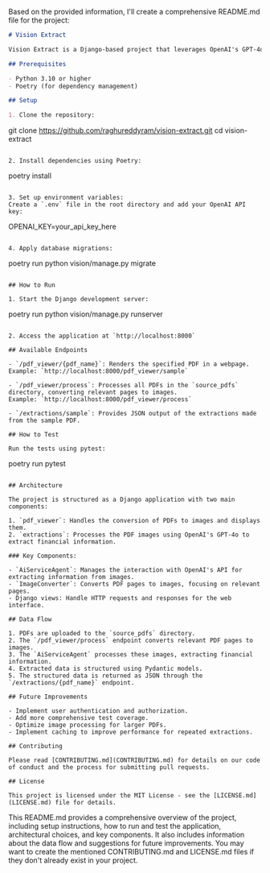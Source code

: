 Based on the provided information, I'll create a comprehensive README.md file for the project:

```markdown
# Vision Extract

Vision Extract is a Django-based project that leverages OpenAI's GPT-4o to parse images of PDFs and extract financial information from them.

## Prerequisites

- Python 3.10 or higher
- Poetry (for dependency management)

## Setup

1. Clone the repository:
   ```
   git clone https://github.com/raghureddyram/vision-extract.git
   cd vision-extract
   ```

2. Install dependencies using Poetry:
   ```
   poetry install
   ```

3. Set up environment variables:
   Create a `.env` file in the root directory and add your OpenAI API key:
   ```
   OPENAI_KEY=your_api_key_here
   ```

4. Apply database migrations:
   ```
   poetry run python vision/manage.py migrate
   ```

## How to Run

1. Start the Django development server:
   ```
   poetry run python vision/manage.py runserver
   ```

2. Access the application at `http://localhost:8000`

## Available Endpoints

- `/pdf_viewer/{pdf_name}`: Renders the specified PDF in a webpage.
  Example: `http://localhost:8000/pdf_viewer/sample`

- `/pdf_viewer/process`: Processes all PDFs in the `source_pdfs` directory, converting relevant pages to images.
  Example: `http://localhost:8000/pdf_viewer/process`

- `/extractions/sample`: Provides JSON output of the extractions made from the sample PDF.

## How to Test

Run the tests using pytest:
```
poetry run pytest
```

## Architecture

The project is structured as a Django application with two main components:

1. `pdf_viewer`: Handles the conversion of PDFs to images and displays them.
2. `extractions`: Processes the PDF images using OpenAI's GPT-4o to extract financial information.

### Key Components:

- `AiServiceAgent`: Manages the interaction with OpenAI's API for extracting information from images.
- `ImageConverter`: Converts PDF pages to images, focusing on relevant pages.
- Django views: Handle HTTP requests and responses for the web interface.

## Data Flow

1. PDFs are uploaded to the `source_pdfs` directory.
2. The `/pdf_viewer/process` endpoint converts relevant PDF pages to images.
3. The `AiServiceAgent` processes these images, extracting financial information.
4. Extracted data is structured using Pydantic models.
5. The structured data is returned as JSON through the `/extractions/{pdf_name}` endpoint.

## Future Improvements

- Implement user authentication and authorization.
- Add more comprehensive test coverage.
- Optimize image processing for larger PDFs.
- Implement caching to improve performance for repeated extractions.

## Contributing

Please read [CONTRIBUTING.md](CONTRIBUTING.md) for details on our code of conduct and the process for submitting pull requests.

## License

This project is licensed under the MIT License - see the [LICENSE.md](LICENSE.md) file for details.
```

This README.md provides a comprehensive overview of the project, including setup instructions, how to run and test the application, architectural choices, and key components. It also includes information about the data flow and suggestions for future improvements. You may want to create the mentioned CONTRIBUTING.md and LICENSE.md files if they don't already exist in your project.